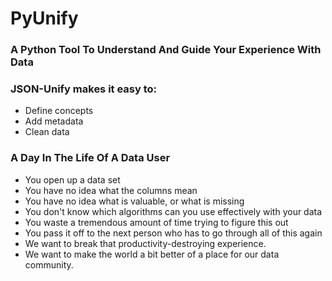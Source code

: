 # PyUnify
### A Python Tool To Understand And Guide Your Experience With Data

### JSON-Unify makes it easy to:
- Define concepts
- Add metadata
- Clean data

### A Day In The Life Of A Data User
- You open up a data set
- You have no idea what the columns mean
- You have no idea what is valuable, or what is missing
- You don't know which algorithms can you use effectively with your data
- You waste a tremendous amount of time trying to figure this out
- You pass it off to the next person who has to go through all of this again
- We want to break that productivity-destroying experience.
- We want to make the world a bit better of a place for our data community.
